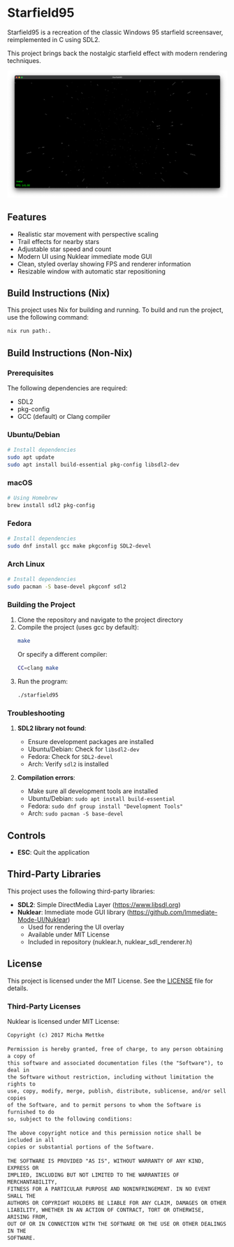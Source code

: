 # Starfield95

Starfield95 is a recreation of the classic Windows 95 starfield screensaver, reimplemented in C using SDL2. 

This project brings back the nostalgic starfield effect with modern rendering techniques.

![Starfield95](img.png)

## Features
- Realistic star movement with perspective scaling
- Trail effects for nearby stars
- Adjustable star speed and count
- Modern UI using Nuklear immediate mode GUI
- Clean, styled overlay showing FPS and renderer information
- Resizable window with automatic star repositioning

## Build Instructions (Nix)

This project uses Nix for building and running. To build and run the project, use the following command:

```bash
nix run path:.
```

## Build Instructions (Non-Nix)

### Prerequisites

The following dependencies are required:
- SDL2
- pkg-config
- GCC (default) or Clang compiler

### Ubuntu/Debian
```bash
# Install dependencies
sudo apt update
sudo apt install build-essential pkg-config libsdl2-dev
```

### macOS
```bash
# Using Homebrew
brew install sdl2 pkg-config
```

### Fedora
```bash
# Install dependencies
sudo dnf install gcc make pkgconfig SDL2-devel
```

### Arch Linux
```bash
# Install dependencies
sudo pacman -S base-devel pkgconf sdl2
```

### Building the Project

1. Clone the repository and navigate to the project directory
2. Compile the project (uses gcc by default):
   ```bash
   make
   ```
   Or specify a different compiler:
   ```bash
   CC=clang make
   ```
3. Run the program:
   ```bash
   ./starfield95
   ```

### Troubleshooting

1. **SDL2 library not found**:
   - Ensure development packages are installed
   - Ubuntu/Debian: Check for `libsdl2-dev`
   - Fedora: Check for `SDL2-devel`
   - Arch: Verify `sdl2` is installed

2. **Compilation errors**:
   - Make sure all development tools are installed
   - Ubuntu/Debian: `sudo apt install build-essential`
   - Fedora: `sudo dnf group install "Development Tools"`
   - Arch: `sudo pacman -S base-devel`

## Controls

- **ESC**: Quit the application

## Third-Party Libraries

This project uses the following third-party libraries:

- **SDL2**: Simple DirectMedia Layer (https://www.libsdl.org)
- **Nuklear**: Immediate mode GUI library (https://github.com/Immediate-Mode-UI/Nuklear)
  - Used for rendering the UI overlay
  - Available under MIT License
  - Included in repository (nuklear.h, nuklear_sdl_renderer.h)

## License

This project is licensed under the MIT License. See the [LICENSE](LICENSE) file for details.

### Third-Party Licenses

Nuklear is licensed under MIT License:
```
Copyright (c) 2017 Micha Mettke

Permission is hereby granted, free of charge, to any person obtaining a copy of
this software and associated documentation files (the "Software"), to deal in
the Software without restriction, including without limitation the rights to
use, copy, modify, merge, publish, distribute, sublicense, and/or sell copies
of the Software, and to permit persons to whom the Software is furnished to do
so, subject to the following conditions:

The above copyright notice and this permission notice shall be included in all
copies or substantial portions of the Software.

THE SOFTWARE IS PROVIDED "AS IS", WITHOUT WARRANTY OF ANY KIND, EXPRESS OR
IMPLIED, INCLUDING BUT NOT LIMITED TO THE WARRANTIES OF MERCHANTABILITY,
FITNESS FOR A PARTICULAR PURPOSE AND NONINFRINGEMENT. IN NO EVENT SHALL THE
AUTHORS OR COPYRIGHT HOLDERS BE LIABLE FOR ANY CLAIM, DAMAGES OR OTHER
LIABILITY, WHETHER IN AN ACTION OF CONTRACT, TORT OR OTHERWISE, ARISING FROM,
OUT OF OR IN CONNECTION WITH THE SOFTWARE OR THE USE OR OTHER DEALINGS IN THE
SOFTWARE.
